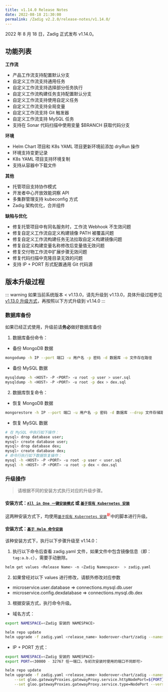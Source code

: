 ```yaml
---
title: v1.14.0 Release Notes
date: 2022-08-18 21:30:00
permalink: /Zadig v2.2.0/release-notes/v1.14.0/
---
```


2022 年 8 月 18 日，Zadig 正式发布 v1.14.0。

## 功能列表

**工作流**

- 产品工作流支持配置默认分支
- 自定义工作流支持通用任务
- 自定义工作流支持选择部分任务执行
- 自定义工作流构建任务支持配置默认分支
- 自定义工作流支持使用自定义任务
- 自定义工作流支持全局变量
- 自定义工作流支持 Git 触发器
- 自定义工作流支持 MySQL 任务
- 支持在 Sonar 代码扫描中使用变量 $BRANCH 获取代码分支

**环境**

- Helm Chart 项目和 K8s YAML 项目更新环境前添加 dryRun 操作
- 环境支持变更记录
- K8s YAML 项目支持环境复制
- 支持从容器中下载文件

**其他**

- 托管项目支持协作模式
- 开发者中心开放效能洞察 API
- 多集群管理支持 kubeconfig 方式
- Zadig 架构优化，合并组件

**缺陷与优化**

- 修复托管项目中有同名服务时，工作流 Webhook 不生效问题
- 修复自定义工作流自定义构建镜像 PATH 被覆盖问题
- 修复自定义工作流构建任务无法拉取自定义构建镜像问题
- 修复自定义构建变量名称修改后变量值无效问题
- 修复交付物工作流中扩展步骤无效问题
- 修复代码扫描中克隆目录无效的问题
- 支持 IP + PORT 形式配置通用 Git 代码源

## 版本升级过程
::: warning
如果当前系统版本 < v1.13.0，请先升级到 v1.13.0，具体升级过程参见 [v1.13.0 升级方式](/cn/Zadig%20v2.2.0/release-notes/v1.13.0/#版本升级过程)，再按照以下方式升级到 v1.14.0
:::

### 数据库备份
如果已经正式使用，升级前请**务必**做好数据库备份
1. 数据库备份命令：
- 备份 MongoDB 数据
```bash
mongodump -h IP --port 端口 -u 用户名 -p 密码 -d 数据库 -o 文件存在路径
```
- 备份 MySQL 数据
```bash
mysqldump -h <HOST> -P <PORT> -u root -p user > user.sql
mysqldump -h <HOST> -P <PORT> -u root -p dex > dex.sql
```
2. 数据库恢复命令：
- 恢复 MongoDB 数据
```bash
mongorestore -h IP --port 端口 -u 用户名 -p 密码 -d 数据库 --drop 文件存储路径
```
- 恢复 MySQL 数据
```bash
# 在 MySQL 中执行如下操作：
mysql> drop database user;
mysql> create database user;
mysql> drop database dex;
mysql> create database dex;
# 命令行执行如下数据恢复操作：
mysql -h <HOST> -P <PORT> -u root -p user < user.sql
mysql -h <HOST> -P <PORT> -u root -p dex < dex.sql
```

### 升级操作

> 请根据不同的安装方式执行对应的升级步骤。

#### 安装方式：[`All in One 一键安装模式`](/cn/Zadig%20v2.2.0/install/all-in-one/) 或 [`基于现有 Kubernetes 安装`](/cn/Zadig%20v2.2.0/install/install-on-k8s/)

这两种安装方式下，均使用[`基于现有 Kubernetes 安装`](/cn/Zadig%20v2.2.0/install/install-on-k8s/)<sup style='color: red'>新</sup>中的脚本进行升级。

#### 安装方式：[`基于 Helm 命令安装`](/cn/Zadig%20v2.2.0/install/helm-deploy/)
该种安装方式下，执行以下步骤升级至 v1.14.0：

1. 执行以下命令后查看 zadig.yaml 文件，如果文件中包含镜像信息（即：`tag:a.b.c`），需要手动删除。

```bash
helm get values <Release Name> -n <Zadig Namespace>  > zadig.yaml
```

2. 如果曾经对以下 values 进行修改，请额外修改对应参数
- microservice.user.database  =>   connections.mysql.db.user
- microservice.config.dexdatabase => connections.mysql.db.dex


3. 根据安装方式，执行命令升级。

- 域名方式：

```bash
export NAMESPACE=<Zadig 安装的 NAMESPACE>

helm repo update
helm upgrade -f zadig.yaml <release_name> koderover-chart/zadig --namespace ${NAMESPACE} --version=1.14.0
```

- IP + PORT 方式：

```bash
export NAMESPACE=<Zadig 安装的 NAMESPACE>
export PORT=<30000 - 32767 任一端口，与初次安装时使用的端口不同即可>

helm repo update
helm upgrade -f zadig.yaml <release_name> koderover-chart/zadig --namespace ${NAMESPACE} \
    --set gloo.gatewayProxies.gatewayProxy.service.httpNodePort=${PORT} \
    --set gloo.gatewayProxies.gatewayProxy.service.type=NodePort --version=1.14.0
```
